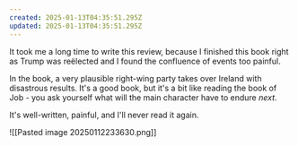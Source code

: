 ```yaml
---
created: 2025-01-13T04:35:51.295Z
updated: 2025-01-13T04:35:51.295Z
---
```

It took me a long time to write this review, because I finished this book right as Trump was reëlected and I found the confluence of events too painful.  
  
In the book, a very plausible right-wing party takes over Ireland with disastrous results. It's a good book, but it's a bit like reading the book of Job - you ask yourself what will the main character have to endure _next_.  
  
It's well-written, painful, and I'll never read it again.

![[Pasted image 20250112233630.png]]